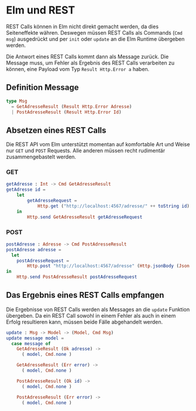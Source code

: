 # Elm und REST

REST Calls können in Elm nicht direkt gemacht werden, da dies Seiteneffekte
währen. Deswegen müssen REST Calls als Commands (`Cmd msg`) ausgedrückt und
per `init` oder `update` an die Elm Runtime übergeben werden.

Die Antwort eines REST Calls kommt dann als Message zurück. Die Message muss, um
Fehler als Ergebnis des REST Calls verarbeiten zu können, eine Payload
vom Typ `Result Http.Error a` haben.


## Definition Message

```elm
type Msg
  = GetAdresseResult (Result Http.Error Adresse)
  | PostAdresseResult (Result Http.Error Id)
```

## Absetzen eines REST Calls

Die REST API vom Elm unterstützt momentan auf komfortable Art und Weise nur
`GET` und `POST` Requests. Alle anderen müssen recht rudimentär zusammengebastelt
werden.

### GET

```elm
getAdresse : Int -> Cmd GetAdresseResult
getAdresse id =
    let
        getAdresseRequest =
            Http.get ("http://localhost:4567/adresse/" ++ toString id) Json.decodeAdresse
    in
        Http.send GetAdresseResult getAdresseRequest
```

### POST

```elm
postAdresse : Adresse -> Cmd PostAdresseResult
postAdresse adresse =
  let
    postAdresseRequest =
        Http.post "http://localhost:4567/adresse" (Http.jsonBody (Json.encodeAdresse adresse)) Json.decodeId
in
    Http.send PostAdresseResult postAdresseRequest

```

## Das Ergebnis eines REST Calls empfangen

Die Ergebnisse von REST Calls werden als Messages an die `update` Funktion
übergeben. Da ein REST Call sowohl in einem Fehler als auch in einem Erfolg
resultieren kann, müssen beide Fälle abgehandelt werden.

```elm
update : Msg -> Model -> (Model, Cmd Msg)
update message model =
  case message of
    GetAdresseResult (Ok adresse) ->
      ( model, Cmd.none )

    GetAdresseResult (Err error) ->
      ( model, Cmd.none )

    PostAdresseResult (Ok id) ->
      ( model, Cmd.none )

    PostAdresseResult (Err error) ->
      ( model, Cmd.none )

```

